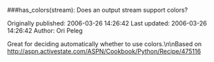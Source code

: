 ###has_colors(stream): Does an output stream support colors?

Originally published: 2006-03-26 14:26:42
Last updated: 2006-03-26 14:26:42
Author: Ori Peleg

Great for deciding automatically whether to use colors.\n\nBased on http://aspn.activestate.com/ASPN/Cookbook/Python/Recipe/475116